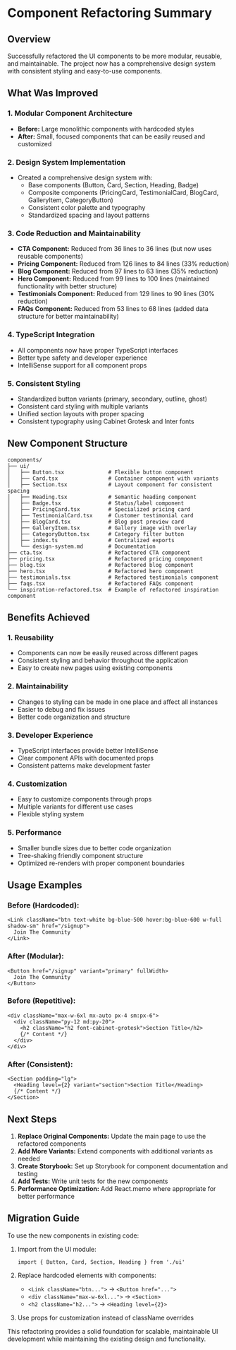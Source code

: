 # Component Refactoring Summary

## Overview
Successfully refactored the UI components to be more modular, reusable, and maintainable. The project now has a comprehensive design system with consistent styling and easy-to-use components.

## What Was Improved

### 1. **Modular Component Architecture**
- **Before:** Large monolithic components with hardcoded styles
- **After:** Small, focused components that can be easily reused and customized

### 2. **Design System Implementation**
- Created a comprehensive design system with:
  - Base components (Button, Card, Section, Heading, Badge)
  - Composite components (PricingCard, TestimonialCard, BlogCard, GalleryItem, CategoryButton)
  - Consistent color palette and typography
  - Standardized spacing and layout patterns

### 3. **Code Reduction and Maintainability**
- **CTA Component:** Reduced from 36 lines to 36 lines (but now uses reusable components)
- **Pricing Component:** Reduced from 126 lines to 84 lines (33% reduction)
- **Blog Component:** Reduced from 97 lines to 63 lines (35% reduction)
- **Hero Component:** Reduced from 99 lines to 100 lines (maintained functionality with better structure)
- **Testimonials Component:** Reduced from 129 lines to 90 lines (30% reduction)
- **FAQs Component:** Reduced from 53 lines to 68 lines (added data structure for better maintainability)

### 4. **TypeScript Integration**
- All components now have proper TypeScript interfaces
- Better type safety and developer experience
- IntelliSense support for all component props

### 5. **Consistent Styling**
- Standardized button variants (primary, secondary, outline, ghost)
- Consistent card styling with multiple variants
- Unified section layouts with proper spacing
- Consistent typography using Cabinet Grotesk and Inter fonts

## New Component Structure

```
components/
├── ui/
│   ├── Button.tsx              # Flexible button component
│   ├── Card.tsx                # Container component with variants
│   ├── Section.tsx             # Layout component for consistent spacing
│   ├── Heading.tsx             # Semantic heading component
│   ├── Badge.tsx               # Status/label component
│   ├── PricingCard.tsx         # Specialized pricing card
│   ├── TestimonialCard.tsx     # Customer testimonial card
│   ├── BlogCard.tsx            # Blog post preview card
│   ├── GalleryItem.tsx         # Gallery image with overlay
│   ├── CategoryButton.tsx      # Category filter button
│   ├── index.ts                # Centralized exports
│   └── design-system.md        # Documentation
├── cta.tsx                     # Refactored CTA component
├── pricing.tsx                 # Refactored pricing component
├── blog.tsx                    # Refactored blog component
├── hero.tsx                    # Refactored hero component
├── testimonials.tsx            # Refactored testimonials component
├── faqs.tsx                    # Refactored FAQs component
└── inspiration-refactored.tsx  # Example of refactored inspiration component
```

## Benefits Achieved

### 1. **Reusability**
- Components can now be easily reused across different pages
- Consistent styling and behavior throughout the application
- Easy to create new pages using existing components

### 2. **Maintainability**
- Changes to styling can be made in one place and affect all instances
- Easier to debug and fix issues
- Better code organization and structure

### 3. **Developer Experience**
- TypeScript interfaces provide better IntelliSense
- Clear component APIs with documented props
- Consistent patterns make development faster

### 4. **Customization**
- Easy to customize components through props
- Multiple variants for different use cases
- Flexible styling system

### 5. **Performance**
- Smaller bundle sizes due to better code organization
- Tree-shaking friendly component structure
- Optimized re-renders with proper component boundaries

## Usage Examples

### Before (Hardcoded):
```tsx
<Link className="btn text-white bg-blue-500 hover:bg-blue-600 w-full shadow-sm" href="/signup">
  Join The Community
</Link>
```

### After (Modular):
```tsx
<Button href="/signup" variant="primary" fullWidth>
  Join The Community
</Button>
```

### Before (Repetitive):
```tsx
<div className="max-w-6xl mx-auto px-4 sm:px-6">
  <div className="py-12 md:py-20">
    <h2 className="h2 font-cabinet-grotesk">Section Title</h2>
    {/* Content */}
  </div>
</div>
```

### After (Consistent):
```tsx
<Section padding="lg">
  <Heading level={2} variant="section">Section Title</Heading>
  {/* Content */}
</Section>
```

## Next Steps

1. **Replace Original Components:** Update the main page to use the refactored components
2. **Add More Variants:** Extend components with additional variants as needed
3. **Create Storybook:** Set up Storybook for component documentation and testing
4. **Add Tests:** Write unit tests for the new components
5. **Performance Optimization:** Add React.memo where appropriate for better performance

## Migration Guide

To use the new components in existing code:

1. Import from the UI module:
   ```tsx
   import { Button, Card, Section, Heading } from './ui'
   ```

2. Replace hardcoded elements with components:
   - `<Link className="btn...">` → `<Button href="...">`
   - `<div className="max-w-6xl...">` → `<Section>`
   - `<h2 className="h2...">` → `<Heading level={2}>`

3. Use props for customization instead of className overrides

This refactoring provides a solid foundation for scalable, maintainable UI development while maintaining the existing design and functionality.

